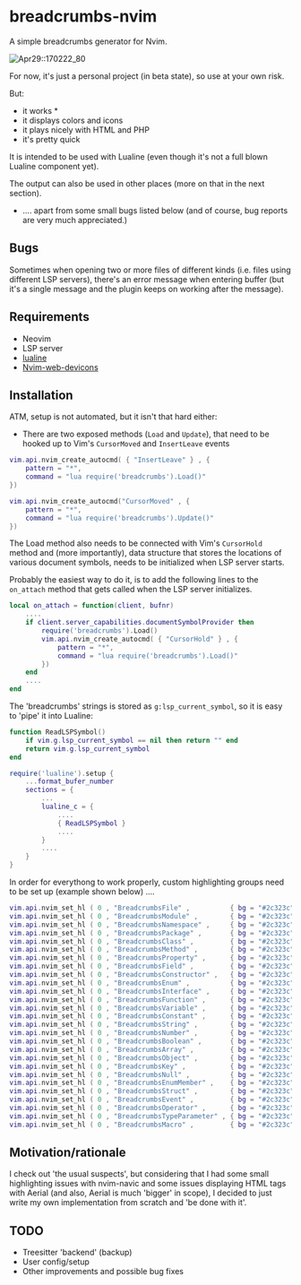 # breadcrumbs-nvim

A simple breadcrumbs generator for Nvim.

![Apr29::170222_80](https://user-images.githubusercontent.com/39658013/235310933-048ccff0-270d-4c64-98f0-eeb489ed4abf.png)

For now, it's just a personal project (in beta state), so use at your own risk.

But:

- it works *
- it displays colors and icons
- it plays nicely with HTML and PHP
- it's pretty quick

It is intended to be used with Lualine (even though it's not a full blown Lualine component yet).

The output can also be used in other places (more on that in the next section).

* .... apart from some small bugs listed below (and of course, bug reports are very much appreciated.)

## Bugs

Sometimes when opening two or more files of different kinds (i.e. files using different LSP servers), there's an error message when entering buffer (but it's a single message and the plugin keeps on working after the message).

## Requirements

- Neovim
- LSP server
- [lualine](https://github.com/nvim-lualine/lualine.nvim)
- [Nvim-web-devicons](https://github.com/nvim-tree/nvim-web-devicons)

## Installation

ATM, setup is not automated, but it isn't that hard either:

- There are two exposed methods (`Load` and `Update`), that need to be hooked up to Vim's `CursorMoved` and `InsertLeave` events

```lua
vim.api.nvim_create_autocmd( { "InsertLeave" } , {
	pattern = "*",
	command = "lua require('breadcrumbs').Load()"
})

vim.api.nvim_create_autocmd("CursorMoved" , {
	pattern = "*",
	command = "lua require('breadcrumbs').Update()"
})
```

The Load method also needs to be connected with Vim's `CursorHold` method and (more importantly), data structure that stores the locations of various document symbols, needs to be initialized when LSP server starts.

Probably the easiest way to do it, is to add the following lines to the `on_attach` method that gets called when the LSP server initializes.

```lua
local on_attach = function(client, bufnr)
	....
	if client.server_capabilities.documentSymbolProvider then
		require('breadcrumbs').Load()
		vim.api.nvim_create_autocmd( { "CursorHold" } , {
			pattern = "*",
			command = "lua require('breadcrumbs').Load()"
		})
	end
	....
end
```

The 'breadcrumbs' strings is stored as `g:lsp_current_symbol`, so it is easy to 'pipe' it into Lualine:

```lua
function ReadLSPSymbol()
	if vim.g.lsp_current_symbol == nil then return "" end
	return vim.g.lsp_current_symbol
end

require('lualine').setup {
	...format_bufer_number
	sections = {
		...
		lualine_c = {
			....
			{ ReadLSPSymbol }
			....
		}
		....
	}
}
```

In order for everythong to work properly, custom highlighting groups need to be set up (example shown below) ....

```lua
vim.api.nvim_set_hl ( 0 , "BreadcrumbsFile" ,          { bg = "#2c323c" , fg = "#7fc29b" } )
vim.api.nvim_set_hl ( 0 , "BreadcrumbsModule" ,        { bg = "#2c323c" , fg = "#7fc29b" } )
vim.api.nvim_set_hl ( 0 , "BreadcrumbsNamespace" ,     { bg = "#2c323c" , fg = "#80a0f0" } )
vim.api.nvim_set_hl ( 0 , "BreadcrumbsPackage" ,       { bg = "#2c323c" , fg = "#80a0f0" } )
vim.api.nvim_set_hl ( 0 , "BreadcrumbsClass" ,         { bg = "#2c323c" , fg = "#f0a080" } )
vim.api.nvim_set_hl ( 0 , "BreadcrumbsMethod" ,        { bg = "#2c323c" , fg = "#80a0f0" } )
vim.api.nvim_set_hl ( 0 , "BreadcrumbsProperty" ,      { bg = "#2c323c" , fg = "#80a0f0" } )
vim.api.nvim_set_hl ( 0 , "BreadcrumbsField" ,         { bg = "#2c323c" , fg = "#80a0f0" } )
vim.api.nvim_set_hl ( 0 , "BreadcrumbsConstructor" ,   { bg = "#2c323c" , fg = "#80a0f0" } )
vim.api.nvim_set_hl ( 0 , "BreadcrumbsEnum" ,          { bg = "#2c323c" , fg = "#80a0f0" } )
vim.api.nvim_set_hl ( 0 , "BreadcrumbsInterface" ,     { bg = "#2c323c" , fg = "#80a0f0" } )
vim.api.nvim_set_hl ( 0 , "BreadcrumbsFunction" ,      { bg = "#2c323c" , fg = "#80a0f0" } )
vim.api.nvim_set_hl ( 0 , "BreadcrumbsVariable" ,      { bg = "#2c323c" , fg = "#80a0f0" } )
vim.api.nvim_set_hl ( 0 , "BreadcrumbsConstant" ,      { bg = "#2c323c" , fg = "#80a0f0" } )
vim.api.nvim_set_hl ( 0 , "BreadcrumbsString" ,        { bg = "#2c323c" , fg = "#80a0f0" } )
vim.api.nvim_set_hl ( 0 , "BreadcrumbsNumber" ,        { bg = "#2c323c" , fg = "#f49fbc" } )
vim.api.nvim_set_hl ( 0 , "BreadcrumbsBoolean" ,       { bg = "#2c323c" , fg = "#b480f0" } )
vim.api.nvim_set_hl ( 0 , "BreadcrumbsArray" ,         { bg = "#2c323c" , fg = "#c0d0f7" } )
vim.api.nvim_set_hl ( 0 , "BreadcrumbsObject" ,        { bg = "#2c323c" , fg = "#80a0f0" } )
vim.api.nvim_set_hl ( 0 , "BreadcrumbsKey" ,           { bg = "#2c323c" , fg = "#80a0f0" } )
vim.api.nvim_set_hl ( 0 , "BreadcrumbsNull" ,          { bg = "#2c323c" , fg = "#80a0f0" } )
vim.api.nvim_set_hl ( 0 , "BreadcrumbsEnumMember" ,    { bg = "#2c323c" , fg = "#80a0f0" } )
vim.api.nvim_set_hl ( 0 , "BreadcrumbsStruct" ,        { bg = "#2c323c" , fg = "#f49fbc" } )
vim.api.nvim_set_hl ( 0 , "BreadcrumbsEvent" ,         { bg = "#2c323c" , fg = "#80a0f0" } )
vim.api.nvim_set_hl ( 0 , "BreadcrumbsOperator" ,      { bg = "#2c323c" , fg = "#80a0f0" } )
vim.api.nvim_set_hl ( 0 , "BreadcrumbsTypeParameter" , { bg = "#2c323c" , fg = "#80a0f0" } )
vim.api.nvim_set_hl ( 0 , "BreadcrumbsMacro" ,         { bg = "#2c323c" , fg = "#80a0f0" } )
```

## Motivation/rationale

I check out 'the usual suspects', but considering that I had some small highlighting issues with nvim-navic and some issues displaying HTML tags with Aerial (and also, Aerial is much 'bigger' in scope), I decided to just write my own implementation from scratch and 'be done with it'.

## TODO

- Treesitter 'backend' (backup)
- User config/setup
- Other improvements and possible bug fixes
